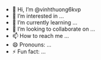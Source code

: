 - 👋 Hi, I’m @vinhthuong6kvp
- 👀 I’m interested in ...
- 🌱 I’m currently learning ...
- 💞️ I’m looking to collaborate on ...
- 📫 How to reach me ...
- 😄 Pronouns: ...
- ⚡ Fun fact: ...

<!---
vinhthuong6kvp/vinhthuong6kvp is a ✨ special ✨ repository because its `README.md` (this file) appears on your GitHub profile.
You can click the Preview link to take a look at your changes.
--->
